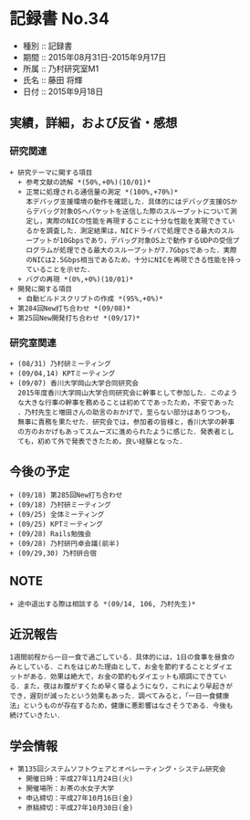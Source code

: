 # 記録書 No.34
* 種別 :: 記録書
* 期間 :: 2015年08月31日-2015年9月17日
* 所属 :: 乃村研究室M1
* 氏名 :: 藤田 将輝
* 日付 :: 2015年9月18日

## 実績，詳細，および反省・感想

### 研究関連
    + 研究テーマに関する項目
      + 参考文献の読解 *(50%,+0%)(10/01)*
      + 正常に処理される通信量の測定 *(100%,+70%)*
        本デバッグ支援環境の動作を確認した．具体的にはデバッグ支援OSか
        らデバッグ対象OSへパケットを送信した際のスループットについて測
        定し，実際のNICの性能を再現することに十分な性能を実現できてい
        るかを調査した．測定結果は，NICドライバで処理できる最大のスル
        ープットが10Gbpsであり，デバッグ対象OS上で動作するUDPの受信プ
        ログラムが処理できる最大のスループットが7.7Gbpsであった．実際
        のNICは2.5Gbps相当であるため，十分にNICを再現できる性能を持っ
        ていることを示せた．
      + バグの再現 *(0%,+0%)(10/01)*
    + 開発に関する項目
      + 自動ビルドスクリプトの作成 *(95%,+0%)*
    + 第284回New打ち合わせ *(09/08)*
    + 第25回New開発打ち合わせ *(09/17)*

### 研究室関連
    + (08/31) 乃村研ミーティング
    + (09/04,14) KPTミーティング
    + (09/07) 香川大学岡山大学合同研究会
      2015年度香川大学岡山大学合同研究会に幹事として参加した．このよう
      な大きな行事の幹事を務めることは初めてであったため，不安であった
      ．乃村先生と増田さんの助言のおかげで，至らない部分はありつつも，
      無事に責務を果たせた．研究会では，参加者の皆様と，香川大学の幹事
      の方のおかげもあってスムーズに進められたように感じた．発表者とし
      ても，初めて外で発表できたため，良い経験となった．
      
## 今後の予定
    + (09/18) 第285回New打ち合わせ
    + (09/18) 乃村研ミーティング
    + (09/25) 全体ミーティング
    + (09/25) KPTミーティング
    + (09/28) Rails勉強会
    + (09/28) 乃村研円卓会議(前半)
    + (09/29,30) 乃村研合宿

## NOTE
    + 途中退出する際は相談する *(09/14, 106, 乃村先生)*

## 近況報告
    1週間前程から一日一食で過ごしている．具体的には，1日の食事を昼食の
    みとしている．これをはじめた理由として，お金を節約することとダイエ
    ットがある．効果は絶大で，お金の節約もダイエットも順調にできてい
    る．また，夜はお腹がすくため早く寝るようになり，これにより早起きが
    でき，遅刻が減ったという効果もあった．調べてみると，「一日一食健康
    法」というものが存在するため，健康に悪影響はなさそうである．今後も
    続けていきたい．

## 学会情報
    + 第135回システムソフトウェアとオペレーティング・システム研究会
      + 開催日時：平成27年11月24日(火)
      + 開催場所：お茶の水女子大学
      + 申込締切：平成27年10月16日(金)
      + 原稿締切：平成27年10月30日(金)
